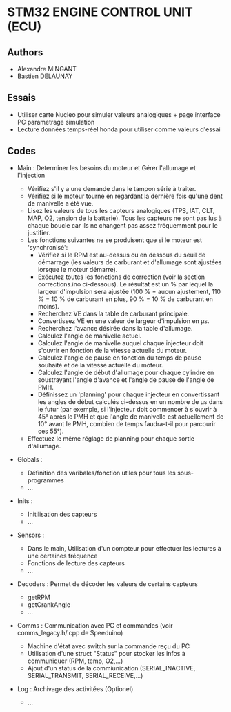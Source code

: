 # STM32 ENGINE CONTROL UNIT (ECU)

## Authors

- Alexandre MINGANT
- Bastien DELAUNAY

## Essais

- Utiliser carte Nucleo pour simuler valeurs analogiques + page interface PC parametrage simulation
- Lecture données temps-réel honda pour utiliser comme valeurs d'essai

## Codes

- Main : Determiner les besoins du moteur et Gérer l'allumage et l'injection
  - Vérifiez s'il y a une demande dans le tampon série à traiter.
  - Vérifiez si le moteur tourne en regardant la dernière fois qu'une dent de manivelle a été vue.
  - Lisez les valeurs de tous les capteurs analogiques (TPS, IAT, CLT, MAP, O2, tension de la batterie). Tous les capteurs ne sont pas lus à chaque boucle car ils ne changent pas assez fréquemment pour le justifier.
  - Les fonctions suivantes ne se produisent que si le moteur est 'synchronisé':
    - Vérifiez si le RPM est au-dessus ou en dessous du seuil de démarrage (les valeurs de carburant et d'allumage sont ajustées lorsque le moteur démarre).
    - Exécutez toutes les fonctions de correction (voir la section corrections.ino ci-dessous). Le résultat est un % par lequel la largeur d'impulsion sera ajustée (100 % = aucun ajustement, 110 % = 10 % de carburant en plus, 90 % = 10 % de carburant en moins).
    - Recherchez VE dans la table de carburant principale.
    - Convertissez VE en une valeur de largeur d'impulsion en µs.
    - Recherchez l'avance désirée dans la table d'allumage.
    - Calculez l'angle de manivelle actuel.
    - Calculez l'angle de manivelle auquel chaque injecteur doit s'ouvrir en fonction de la vitesse actuelle du moteur.
    - Calculez l'angle de pause en fonction du temps de pause souhaité et de la vitesse actuelle du moteur.
    - Calculez l'angle de début d'allumage pour chaque cylindre en soustrayant l'angle d'avance et l'angle de pause de l'angle de PMH.
    - Définissez un 'planning' pour chaque injecteur en convertissant les angles de début calculés ci-dessus en un nombre de µs dans le futur (par exemple, si l'injecteur doit commencer à s'ouvrir à 45° après le PMH et que l'angle de manivelle est actuellement de 10° avant le PMH, combien de temps faudra-t-il pour parcourir ces 55°).
  - Effectuez le même réglage de planning pour chaque sortie d'allumage.

- Globals :
  - Définition des varibales/fonction utiles pour tous les sous-programmes
  - ...
  
- Inits :
  - Initilisation des capteurs
  - ...

- Sensors :
  - Dans le main, Utilisation d'un compteur pour effectuer les lectures à une certaines fréquence
  - Fonctions de lecture des capteurs
  - ...

- Decoders : Permet de décoder les valeurs de certains capteurs
  - getRPM
  - getCrankAngle
  - ...


- Comms : Communication avec PC et commandes (voir comms_legacy.h/.cpp de Speeduino)
  - Machine d'état avec switch sur la commande reçu du PC
  - Utilisation d'une struct "Status" pour stocker les infos à communiquer (RPM, temp, O2,...)
  - Ajout d'un status de la commiunication (SERIAL_INACTIVE, SERIAL_TRANSMIT, SERIAL_RECEIVE,...)

- Log : Archivage des activitées (Optionel)
  - ...